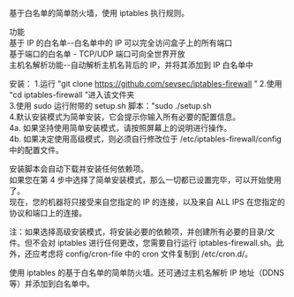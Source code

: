 基于白名单的简单防火墙，使用 iptables 执行规则。  

功能  
基于 IP 的白名单--白名单中的 IP 可以完全访问盒子上的所有端口  
基于端口的白名单 - TCP/UDP 端口可向全世界开放  
主机名解析功能--自动解析主机名背后的 IP，并将其添加到 IP 白名单中  

安装：
1.运行 "git clone https://github.com/sevsec/iptables-firewall ” 
2.使用 “cd iptables-firewall ”进入该文件夹  
3.使用 sudo 运行附带的 setup.sh 脚本："sudo ./setup.sh  
4.默认安装模式为简单安装，它会提示你输入所有必要的配置信息。  
4a. 如果坚持使用简单安装模式，请按照屏幕上的说明进行操作。  
4b. 如果决定使用高级模式，则必须自行修改位于 /etc/iptables-firewall/config 中的配置文件。  

安装脚本会自动下载并安装任何依赖项。  
如果您在第 4 步中选择了简单安装模式，那么一切都已设置完毕，可以开始使用了。  
现在，您的机器将只接受来自您指定的 IP 的连接，以及来自 ALL IPS 在您指定的协议和端口上的连接。  

注：如果选择高级安装模式，将安装必要的依赖项，并创建所有必要的目录/文件。但不会对 iptables 进行任何更改，您需要自行运行 iptables-firewall.sh。此外，还应考虑将 config/cron-file 中的 cron 文件复制到 /etc/cron.d/。  

使用 iptables 的基于白名单的简单防火墙。还可通过主机名解析 IP 地址（DDNS 等）并添加到白名单中。

